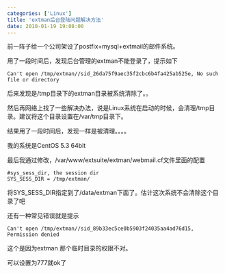 ```yaml
---
categories: ['Linux']
title: 'extman后台登陆问题解决方法'
date: 2010-01-19 19:08:00
---
```

前一阵子给一个公司架设了postfix+mysql+extmail的邮件系统。

用了一段时间后，发现后台管理的extman不能登录了，提示如下

```
Can't open /tmp/extman//sid_26da75f9aec35f2cbc6b4fa425ab525e, No such file or directory
```

后来发现是/tmp目录下的extman目录被系统清除了。。

然后再网络上找了一些解决办法，说是Linux系统在启动的时候，会清理/tmp目录。建议将这个目录设置在/var/tmp目录下。

结果用了一段时间后，发现一样是被清理。。。。

我的系统是CentOS 5.3 64bit

最后我通过修改，/var/www/extsuite/extman/webmail.cf文件里面的配置

```
#sys_sess_dir, the session dir
SYS_SESS_DIR = /tmp/extman/
```

将SYS_SESS_DIR指定到了/data/extman下面了。估计这次系统不会清除这个目录了吧

还有一种常见错误就是提示

```
Can't open /tmp/extman//sid_89b33ec5ce0b5903f24035aa4ad76d15, Permission denied
```

这个是因为extman 那个临时目录的权限不对。

可以设置为777就ok了
